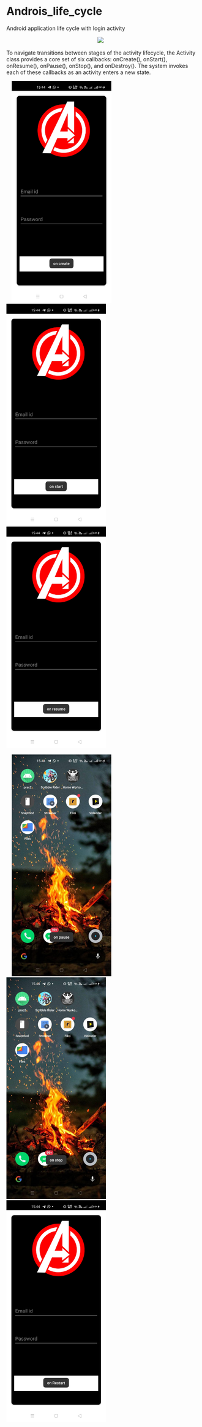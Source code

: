 # Androis_life_cycle

Android application life cycle with login activity

&emsp;&emsp;&emsp;&emsp;&emsp;&emsp;&emsp;&emsp;&emsp;&emsp;&emsp;&emsp;&emsp;&emsp;&emsp;&emsp;&emsp;<img src="https://developer.android.com/guide/components/images/activity_lifecycle.png" width="400">

To navigate transitions between stages of the activity lifecycle, the Activity class provides a core set of six callbacks: onCreate(), onStart(), onResume(), onPause(), onStop(), and onDestroy(). The system invokes each of these callbacks as an activity enters a new state.
<br>

&emsp;<img src="https://github.com/manavshah123/Androis_life_cycle/blob/master/outputs/op1.jpeg" width="260">&emsp;&emsp;&emsp;&emsp;<img src="https://github.com/manavshah123/Androis_life_cycle/blob/master/outputs/op2.jpeg" width="260">&emsp;&emsp;&emsp;&emsp;<img src="https://github.com/manavshah123/Androis_life_cycle/blob/master/outputs/op3.jpeg" width="260">


&emsp;<img src="https://github.com/manavshah123/Androis_life_cycle/blob/master/outputs/op4.jpeg" width="260">&emsp;&emsp;&emsp;&emsp;<img src="https://github.com/manavshah123/Androis_life_cycle/blob/master/outputs/op5.jpeg" width="260">&emsp;&emsp;&emsp;&emsp;<img src="https://github.com/manavshah123/Androis_life_cycle/blob/master/outputs/op6.jpeg" width="260">
